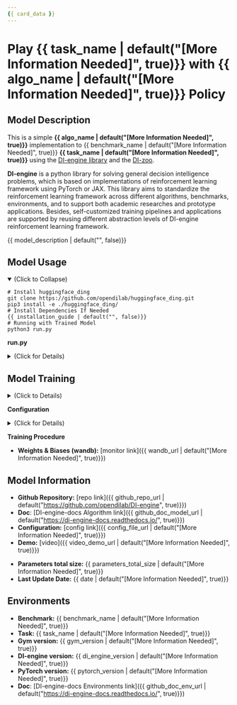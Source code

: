 ```yaml
---
{{ card_data }}
---
```


# Play **{{ task_name | default("[More Information Needed]", true)}}** with **{{ algo_name | default("[More Information Needed]", true)}}** Policy

## Model Description
<!-- Provide a longer summary of what this model is. -->
This is a simple **{{ algo_name | default("[More Information Needed]", true)}}** implementation to {{ benchmark_name | default("[More Information Needed]", true)}} **{{ task_name | default("[More Information Needed]", true)}}** using the [DI-engine library](https://github.com/opendilab/di-engine) and the [DI-zoo](https://github.com/opendilab/DI-engine/tree/main/dizoo).

**DI-engine** is a python library for solving general decision intelligence problems, which is based on implementations of reinforcement learning framework using PyTorch or JAX. This library aims to standardize the reinforcement learning framework across different algorithms, benchmarks, environments, and to support both academic researches and prototype applications. Besides, self-customized training pipelines and applications are supported  by reusing different abstraction levels of DI-engine reinforcement learning framework.

{{ model_description | default("", false)}}

## Model Usage

<details open>
<summary>(Click to Collapse)</summary>

```shell
# Install huggingface_ding
git clone https://github.com/opendilab/huggingface_ding.git
pip3 install -e ./huggingface_ding/
# Install Dependencies If Needed
{{ installation_guide | default("", false)}}
# Running with Trained Model
python3 run.py
```
</details>

**run.py**
<details close>
<summary>(Click for Details)</summary>

```python
{{ python_code_for_usage | default("[# More Information Needed]", true)}}
```
</details>

## Model Training

<details close>
<summary>(Click to Details)</summary>

```shell
# Install huggingface_ding
git clone https://github.com/opendilab/huggingface_ding.git
pip3 install -e ./huggingface_ding/
# Install Dependencies If Needed
pip3 install -r requirements.txt
#Training Your Own Agent
python3 training.py
```
</details>

**Configuration**
<details close>
<summary>(Click for Details)</summary>


```python
{{ python_config | default("[More Information Needed]", true)}}
```
</details>

**Training Procedure** 
<!-- This relates heavily to the Technical Specifications. Content here should link to that section when it is relevant to the training procedure. -->
- **Weights & Biases (wandb):** [monitor link]({{ wandb_url | default("[More Information Needed]", true)}})

## Model Information
<!-- Provide the basic links for the model. -->
- **Github Repository:** [repo link]({{ github_repo_url | default("https://github.com/opendilab/DI-engine", true)}})
- **Doc**: [DI-engine-docs Algorithm link]({{ github_doc_model_url | default("https://di-engine-docs.readthedocs.io/", true)}})
- **Configuration:** [config link]({{ config_file_url | default("[More Information Needed]", true)}})
- **Demo:** [video]({{ video_demo_url | default("[More Information Needed]", true)}})
<!-- Provide the size information for the model. -->
- **Parameters total size:** {{ parameters_total_size | default("[More Information Needed]", true)}}
- **Last Update Date:** {{ date | default("[More Information Needed]", true)}}

## Environments
<!-- Address questions around what environment the model is intended to be trained and deployed at, including the necessary information needed to be provided for future users. -->
- **Benchmark:** {{ benchmark_name | default("[More Information Needed]", true)}}
- **Task:** {{ task_name | default("[More Information Needed]", true)}}
- **Gym version:** {{ gym_version | default("[More Information Needed]", true)}}
- **DI-engine version:** {{ di_engine_version | default("[More Information Needed]", true)}}
- **PyTorch version:** {{ pytorch_version | default("[More Information Needed]", true)}}
- **Doc**: [DI-engine-docs Environments link]({{ github_doc_env_url | default("https://di-engine-docs.readthedocs.io/", true)}})

